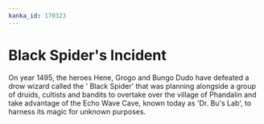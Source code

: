 ```yaml
---
kanka_id: 170323
---
```


# Black Spider's Incident

On year 1495, the heroes Hene, Grogo and Bungo Dudo have defeated a drow wizard called the ' Black Spider' that was planning alongside a group of druids, cultists and bandits to overtake over the village of Phandalin and take advantage of the Echo Wave Cave, known today as 'Dr. Bu's Lab', to harness its magic for unknown purposes.